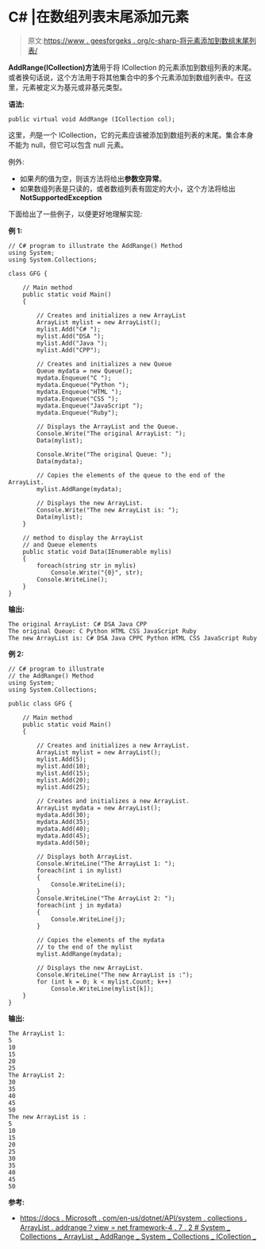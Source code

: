 # C# |在数组列表末尾添加元素

> 原文:[https://www . geesforgeks . org/c-sharp-将元素添加到数组末尾列表/](https://www.geeksforgeeks.org/c-sharp-adding-elements-to-the-end-of-the-arraylist/)

**AddRange(ICollection)方法**用于将 ICollection 的元素添加到数组列表的末尾。或者换句话说，这个方法用于将其他集合中的多个元素添加到数组列表中。在这里，元素被定义为基元或非基元类型。

**语法:**

```
public virtual void AddRange (ICollection col);
```

这里，*列*是一个 ICollection，它的元素应该被添加到数组列表的末尾。集合本身不能为 null，但它可以包含 null 元素。

例外:

*   如果*列*的值为空，则该方法将给出**参数空异常**。
*   如果数组列表是只读的，或者数组列表有固定的大小，这个方法将给出 **NotSupportedException**

下面给出了一些例子，以便更好地理解实现:

**例 1:**

```
// C# program to illustrate the AddRange() Method
using System;
using System.Collections;

class GFG {

    // Main method
    public static void Main()
    {

        // Creates and initializes a new ArrayList
        ArrayList mylist = new ArrayList();
        mylist.Add("C# ");
        mylist.Add("DSA ");
        mylist.Add("Java ");
        mylist.Add("CPP");

        // Creates and initializes a new Queue
        Queue mydata = new Queue();
        mydata.Enqueue("C ");
        mydata.Enqueue("Python ");
        mydata.Enqueue("HTML ");
        mydata.Enqueue("CSS ");
        mydata.Enqueue("JavaScript ");
        mydata.Enqueue("Ruby");

        // Displays the ArrayList and the Queue.
        Console.Write("The original ArrayList: ");
        Data(mylist);

        Console.Write("The original Queue: ");
        Data(mydata);

        // Copies the elements of the queue to the end of the ArrayList.
        mylist.AddRange(mydata);

        // Displays the new ArrayList.
        Console.Write("The new ArrayList is: ");
        Data(mylist);
    }

    // method to display the ArrayList
    // and Queue elements
    public static void Data(IEnumerable mylis)
    {
        foreach(string str in mylis)
            Console.Write("{0}", str);
        Console.WriteLine();
    }
}
```

**输出:**

```
The original ArrayList: C# DSA Java CPP
The original Queue: C Python HTML CSS JavaScript Ruby
The new ArrayList is: C# DSA Java CPPC Python HTML CSS JavaScript Ruby

```

**例 2:**

```
// C# program to illustrate 
// the AddRange() Method
using System;
using System.Collections;

public class GFG {

    // Main method
    public static void Main()
    {

        // Creates and initializes a new ArrayList.
        ArrayList mylist = new ArrayList();
        mylist.Add(5);
        mylist.Add(10);
        mylist.Add(15);
        mylist.Add(20);
        mylist.Add(25);

        // Creates and initializes a new ArrayList.
        ArrayList mydata = new ArrayList();
        mydata.Add(30);
        mydata.Add(35);
        mydata.Add(40);
        mydata.Add(45);
        mydata.Add(50);

        // Displays both ArrayList.
        Console.WriteLine("The ArrayList 1: ");
        foreach(int i in mylist)
        {
            Console.WriteLine(i);
        }
        Console.WriteLine("The ArrayList 2: ");
        foreach(int j in mydata)
        {
            Console.WriteLine(j);
        }

        // Copies the elements of the mydata
        // to the end of the mylist
        mylist.AddRange(mydata);

        // Displays the new ArrayList.
        Console.WriteLine("The new ArrayList is :");
        for (int k = 0; k < mylist.Count; k++)
            Console.WriteLine(mylist[k]);
    }
}
```

**输出:**

```
The ArrayList 1: 
5
10
15
20
25
The ArrayList 2: 
30
35
40
45
50
The new ArrayList is :
5
10
15
20
25
30
35
40
45
50

```

**参考:**

*   [https://docs . Microsoft . com/en-us/dotnet/API/system . collections . ArrayList . addrange？view = net framework-4 . 7 . 2 # System _ Collections _ ArrayList _ AddRange _ System _ Collections _ ICollection _](https://docs.microsoft.com/en-us/dotnet/api/system.collections.arraylist.addrange?view=netframework-4.7.2#System_Collections_ArrayList_AddRange_System_Collections_ICollection_)